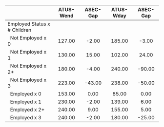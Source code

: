 
|                      |    ATUS-Wend |     ASEC-Gap |    ATUS-Wday |     ASEC-Gap |
| -------------------- | :----------: | :----------: | :----------: | :----------: |
| Employed Status x # Children |              |              |              |              |
| &nbsp;&nbsp;Not Employed x 0 |       127.00 |        -2.00 |       185.00 |        -3.00 |
| &nbsp;&nbsp;Not Employed x 1 |       130.00 |        15.00 |       102.00 |        24.00 |
| &nbsp;&nbsp;Not Employed x 2+ |       180.00 |        -4.00 |       240.00 |       -90.00 |
| &nbsp;&nbsp;Not Employed x 3 |       223.00 |       -43.00 |       238.00 |       -50.00 |
| &nbsp;&nbsp;Employed x 0 |       153.00 |         0.00 |        85.00 |         0.00 |
| &nbsp;&nbsp;Employed x 1 |       230.00 |        -2.00 |       139.00 |         6.00 |
| &nbsp;&nbsp;Employed x 2+ |       240.00 |         9.00 |       155.00 |         5.00 |
| &nbsp;&nbsp;Employed x 3 |       240.00 |        -2.00 |       180.00 |       -25.00 |

